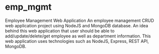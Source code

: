 # emp_mgmt
Employee Management Web Application
An employee management CRUD web application project using NodeJS and MongoDB database. An idea behind this web application that user should be able to add/update/delete/get employee as well as department information. This web application uses technologies such as NodeJS, Express, REST API, MongoDB. 

